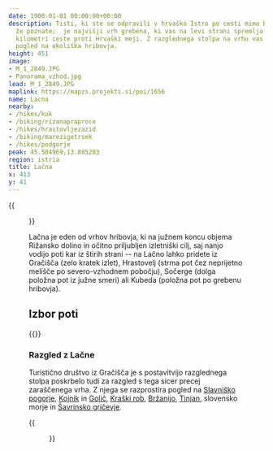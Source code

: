 ```yaml
---
date: 1900-01-01 00:00:00+00:00
description: Tisti, ki ste se odpravili v hrvaško Istro po cesti mimo Buzeta, Lačno
  že poznate;  je najvišji vrh grebena, ki vas na levi strani spremlja med zadnjimi
  kilometri ceste proti Hrvaški meji. Z razglednega stolpa na vrhu vas čaka čudovit
  pogled na okoliška hribovja.
height: 451
image:
- M_1_2849.JPG
- Panorama_vzhod.jpg
lead: M_1_2849.JPG
maplink: https://mapzs.projekti.si/poi/1656
name: Lacna
nearby:
- /hikes/kuk
- /biking/rizanapraproce
- /hikes/hrastovljezazid
- /biking/marezigetrsek
- /hikes/podgorje
peak: 45.504969,13.885283
region: istria
title: Lačna
x: 413
y: 41
---
```

{{<figure src="M_1_2849.JPG">}}

Lačna je eden od vrhov hribovja, ki na južnem koncu objema Rižansko dolino in očitno priljubljen izletniški cilj, saj nanjo vodijo poti kar iz štirih strani -- na Lačno lahko pridete iz Gračišča (zelo kratek izlet), Hrastovelj (strma pot čez neprijetno melišče po severo-vzhodnem pobočju), Sočerge (dolga položna pot iz južne smeri) ali Kubeda (položna pot po grebenu hribovja).

## Izbor poti

{{<multipath-hike-list>}}

### Razgled z Lačne

Turistično društvo iz Gračišča je s postavitvijo razglednega stolpa poskrbelo tudi za razgled s tega sicer precej zaraščenega vrha. Z njega se razprostira pogled na [Slavniško pogorje](../slavnik), [Kojnik](../kojnik) in [Golič](../golic), [Kraški rob](../lipnik), [Bržanijo](../hrastovljezazid), [Tinjan](../tinjan), slovensko morje in [Šavrinsko gričevje](../padna).

{{<figure src="Panorama_vzhod.jpg" caption="Pogled na Kraški rob in Slavniško pogorje" caption-position="bottom">}}
